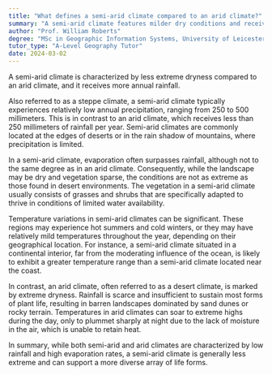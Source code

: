 ```yaml
---
title: "What defines a semi-arid climate compared to an arid climate?"
summary: "A semi-arid climate features milder dry conditions and receives more annual rainfall than an arid climate, distinguishing it by its relatively moderate moisture levels."
author: "Prof. William Roberts"
degree: "MSc in Geographic Information Systems, University of Leicester"
tutor_type: "A-Level Geography Tutor"
date: 2024-03-02
---
```


A semi-arid climate is characterized by less extreme dryness compared to an arid climate, and it receives more annual rainfall.

Also referred to as a steppe climate, a semi-arid climate typically experiences relatively low annual precipitation, ranging from $250$ to $500$ millimeters. This is in contrast to an arid climate, which receives less than $250$ millimeters of rainfall per year. Semi-arid climates are commonly located at the edges of deserts or in the rain shadow of mountains, where precipitation is limited.

In a semi-arid climate, evaporation often surpasses rainfall, although not to the same degree as in an arid climate. Consequently, while the landscape may be dry and vegetation sparse, the conditions are not as extreme as those found in desert environments. The vegetation in a semi-arid climate usually consists of grasses and shrubs that are specifically adapted to thrive in conditions of limited water availability.

Temperature variations in semi-arid climates can be significant. These regions may experience hot summers and cold winters, or they may have relatively mild temperatures throughout the year, depending on their geographical location. For instance, a semi-arid climate situated in a continental interior, far from the moderating influence of the ocean, is likely to exhibit a greater temperature range than a semi-arid climate located near the coast.

In contrast, an arid climate, often referred to as a desert climate, is marked by extreme dryness. Rainfall is scarce and insufficient to sustain most forms of plant life, resulting in barren landscapes dominated by sand dunes or rocky terrain. Temperatures in arid climates can soar to extreme highs during the day, only to plummet sharply at night due to the lack of moisture in the air, which is unable to retain heat.

In summary, while both semi-arid and arid climates are characterized by low rainfall and high evaporation rates, a semi-arid climate is generally less extreme and can support a more diverse array of life forms.
    